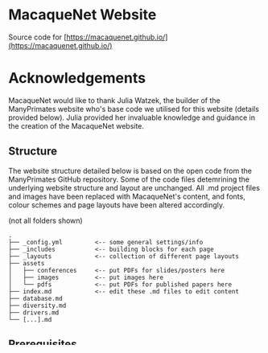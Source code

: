 # MacaqueNet Website

Source code for [https://macaquenet.github.io/](https://macaquenet.github.io/)

# Acknowledgements

MacaqueNet would like to thank Julia Watzek, the builder of the ManyPrimates website who's base code we utilised for this website (details provided below). Julia provided her invaluable knowledge and guidance in the creation of the MacaqueNet website. 

## Structure 

The website structure detailed below is based on the open code from the ManyPrimates GitHub repository. Some of the code files detemrining the underlying website structure and layout are unchanged. All .md project files and images have been replaced with MacaqueNet's content, and fonts, colour schemes and page layouts have been altered accordingly. 

(not all folders shown)

```
.
├── _config.yml         <-- some general settings/info
├── _includes           <-- building blocks for each page
├── _layouts            <-- collection of different page layouts
├── assets
│   ├── conferences     <-- put PDFs for slides/posters here
│   ├── images          <-- put images here
│   └── pdfs            <-- put PDFs for published papers here
├── index.md            <-- edit these .md files to edit content
├── database.md
├── diversity.md
├── drivers.md
└── [...].md
```

## Prerequisites

You need some basic familiarity with these tools to make edits to the website. The good news is that 2-3 commands will cover 90% of use cases, so don't get overwhelmed. There's no need to learn everything.

- Git & GitHub: 
    - to sync this online folder/'repo' with one on your computer and keep track of who made what changes and when
    - check out, e.g., [this guide](https://guides.github.com/introduction/git-handbook/) to get started
- Markdown: 
    - to format text on a website with really simple syntax in plain-text files (e.g. `**I want to make a bold statement.**` turns into **I want to make a bold statement.**)
    - check out, e.g., [this guide](https://guides.github.com/features/mastering-markdown/) to get started

Knowledge of HTML is very optional. If you already know some, you can mix and match Markdown and HTML bits when editing the `.md` files. Sometimes that's useful because there's no equivalent in Markdown for what you want to do.

## Making changes to the content

- Fetch any upstream changes to your local repo (i.e., make sure you have the latest version)
    - You can ignore almost all of the folders/files. It's set up so that you simply edit the content and it'll do the rest automatically
- Edit the text in the Markdown `.md` files
- Put images, PDFs, etc. that you reference in the `assets` subfolders
- Use relative urls whenever possible, e.g. `pilot.html` instead of `https://macaquenet.github.io/pilot.html`
- **Do not touch the files in the folders that start with an `_`underscore unless you're sure you know what you're doing!**

## Setting up a local site to preview changes

- Have a clone of the github repo on your local machine
- Install Jekyll: `gem install bundler jekyll`
    - If that gives you any errors, google them... or check [here](https://jekyllrb.com/docs/installation/)
- Install jekyll-seo-tag: `gem install bundler jekyll-seo-tag`
- `cd` into the git repo for the website
- Build local Jekyll site: `bundle exec jekyll serve`
- Open browser and go to: `http://localhost:4000`
- You should see any changes you save on your local `.md` files (refresh)
- Push your changes when you're happy with the preview! GitHub will then (re)build the site (typically within a few minutes)

